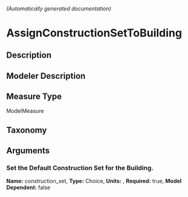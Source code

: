

###### (Automatically generated documentation)

# AssignConstructionSetToBuilding

## Description


## Modeler Description


## Measure Type
ModelMeasure

## Taxonomy


## Arguments


### Set the Default Construction Set for the Building.

**Name:** construction_set,
**Type:** Choice,
**Units:** ,
**Required:** true,
**Model Dependent:** false




